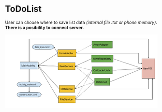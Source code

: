 # ToDoList
User can choose where to save list data *(internal file .txt or phone memory)*.
**There is a posibility to connect server.**

![To do list!](to_do_list.png)
